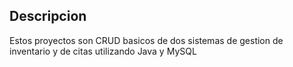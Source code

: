 ## Descripcion
Estos proyectos son CRUD basicos de dos sistemas de gestion de inventario y de citas utilizando Java y MySQL
